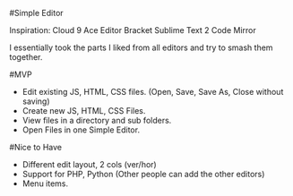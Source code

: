 #Simple Editor


Inspiration:
 Cloud 9
 Ace Editor
 Bracket
 Sublime Text 2
 Code Mirror

 I essentially took the parts I liked from all editors and try to smash them together.


#MVP
 - Edit existing JS, HTML, CSS files. (Open, Save, Save As, Close without saving)
 - Create new JS, HTML, CSS Files.
 - View files in a directory and sub folders.
 - Open Files in one Simple Editor.



 #Nice to Have
  - Different edit layout,  2 cols (ver/hor)
  - Support for PHP, Python (Other people can add the other editors)
  - Menu items.
